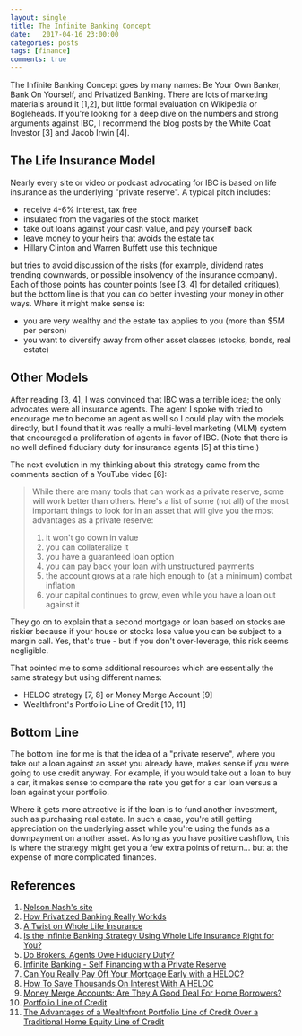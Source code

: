 ```yaml
---
layout: single
title: The Infinite Banking Concept
date:   2017-04-16 23:00:00
categories: posts
tags: [finance]
comments: true
---
```


The Infinite Banking Concept goes by many names: Be Your Own Banker, Bank On
Yourself, and Privatized Banking. 
There are lots of marketing materials around it [1,2], but little formal
evaluation on Wikipedia or Bogleheads.
If you're looking for a deep dive on the numbers and strong arguments against
IBC, I recommend the blog posts by the White Coat Investor [3] and Jacob Irwin [4].

## The Life Insurance Model

Nearly every site or video or podcast advocating for IBC is based on life insurance
as the underlying "private reserve".
A typical pitch includes:

 * receive 4-6% interest, tax free
 * insulated from the vagaries of the stock market
 * take out loans against your cash value, and pay yourself back
 * leave money to your heirs that avoids the estate tax
 * Hillary Clinton and Warren Buffett use this technique

but tries to avoid discussion of the risks (for example, dividend rates trending downwards,
or possible insolvency of the insurance company).
Each of those points has counter points (see [3, 4] for detailed critiques), but the bottom
line is that you can do better investing your money in other ways.
Where it might make sense is:

 * you are very wealthy and the estate tax applies to you (more than $5M per person)
 * you want to diversify away from other asset classes (stocks, bonds, real estate)


## Other Models

After reading [3, 4], I was convinced that IBC was a terrible idea;
the only advocates were all insurance agents.
The agent I spoke with tried to encourage me to become an agent as well so I
could play with the models directly, but I found that it was really a
multi-level marketing (MLM) system that encouraged a proliferation of agents
in favor of IBC.
(Note that there is no well defined fiduciary duty for insurance agents [5] at
this time.)

The next evolution in my thinking about this strategy came from the comments
section of a YouTube video [6]:

> While there are many tools that can work as a private reserve, some will work better than others.  Here's a list of some (not all) of the most important things to look for in an asset that will give you the most advantages as a private reserve:
>
> 1) it won't go down in value
> 2) you can collateralize it 
> 3) you have a guaranteed loan option
> 4) you can pay back your loan with unstructured payments
> 5) the account grows at a rate high enough to (at a minimum) combat inflation
> 6) your capital continues to grow, even while you have a loan out against it

They go on to explain that a second mortgage or loan based on stocks are riskier because
if your house or stocks lose value you can be subject to a margin call.
Yes, that's true - but if you don't over-leverage, this risk seems negligible.

That pointed me to some additional resources which are essentially the same strategy
but using different names:

 * HELOC strategy [7, 8] or Money Merge Account [9]
 * Wealthfront's Portfolio Line of Credit [10, 11]

## Bottom Line

The bottom line for me is that the idea of a "private reserve", where you take out a loan
against an asset you already have, makes sense if you were going to use credit anyway.
For example, if you would take out a loan to buy a car, it makes sense to compare the
rate you get for a car loan versus a loan against your portfolio.

Where it gets more attractive is if the loan is to fund another investment, such
as purchasing real estate.
In such a case, you're still getting appreciation on the underlying asset while
you're using the funds as a downpayment on another asset.
As long as you have positive cashflow, this is where the strategy might get you
a few extra points of return... but at the expense of more complicated finances.


## References

1. [Nelson Nash's site](https://infinitebanking.org/about/)
2. [How Privatized Banking Really Workds](https://www.amazon.com/How-Privatized-Banking-Really-Works/dp/061532682X)
3. [A Twist on Whole Life Insurance](https://www.whitecoatinvestor.com/a-twist-on-whole-life-insurance/)
4. [Is the Infinite Banking Strategy Using Whole Life Insurance Right for You?](http://www.mypersonalfinancejourney.com/infinite-banking-concept-whole-life-insurance/)
5. [Do Brokers, Agents Owe Fiduciary Duty?](http://insurancethoughtleadership.com/do-brokers-agents-owe-fiduciary-duty/)
6. [Infinite Banking - Self Financing with a Private Reserve](https://www.youtube.com/watch?v=hngYkz9awMg)
7. [Can You Really Pay Off Your Mortgage Early with a HELOC?](http://www.doughroller.net/mortgages/can-you-really-pay-off-your-mortgage-early-with-a-heloc/)
8. [How To Save Thousands On Interest With A HELOC](http://natalimorris.com/blog/2016/01/06/save-thousands-with-heloc/)
9. [Money Merge Accounts: Are They A Good Deal For Home Borrowers?](https://www.thesimpledollar.com/money-merge-accounts-are-they-a-good-deal-for-home-borrowers/)
10. [Portfolio Line of Credit](https://www.wealthfront.com/portfolio-line-of-credit)
11. [The Advantages of a Wealthfront Portfolio Line of Credit Over a Traditional Home Equity Line of Credit](https://blog.wealthfront.com/advantages-wealthfront-portfolio-line-credit-traditional-home-equity-line-credit/)

